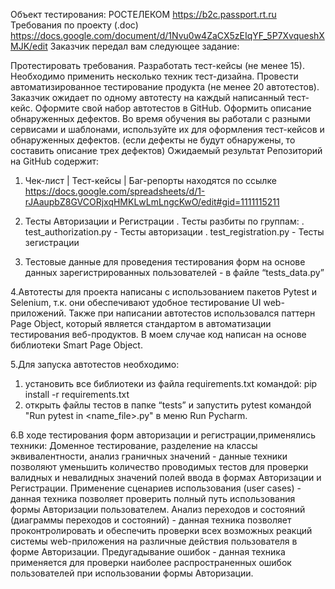 Объект тестирования: РОСТЕЛЕКОМ https://b2c.passport.rt.ru
 Требования по проекту (.doc) https://docs.google.com/document/d/1Nvu0w4ZaCX5zEIqYF_5P7XvqueshXMJK/edit
 Заказчик передал вам следующее задание:

Протестировать требования.
Разработать тест-кейсы (не менее 15). Необходимо применить несколько техник тест-дизайна.
Провести автоматизированное тестирование продукта (не менее 20 автотестов). Заказчик ожидает по одному автотесту на каждый написанный тест-кейс. Оформите свой набор автотестов в GitHub.
Оформить описание обнаруженных дефектов. Во время обучения вы работали с разными сервисами и шаблонами, используйте их для оформления тест-кейсов и обнаруженных дефектов. (если дефекты не будут обнаружены, то составить описание трех дефектов)
Ожидаемый результат
Репозиторий на GitHub содержит:
1. Чек-лист | Тест-кейсы | Баг-репорты находятся по ссылке 
https://docs.google.com/spreadsheets/d/1-rJAaupbZ8GVCORjxqHMKLwLmLngcKwO/edit#gid=1111115211

2. Тесты Авторизации и Регистрации
. Тесты разбиты по группам:
. test_authorization.py - Тесты авторизации
. test_registration.py - Тесты зегистрации

3. Тестовые данные для проведения тестирования форм на основе данных зарегистрированных пользователей - в файле “tests_data.py”

4.Автотесты для проекта написаны с использованием пакетов Pytest и Selenium, т.к. они обеспечивают удобное тестирование UI web-приложений. Также при написании автотестов использовался паттерн Page Object, который является стандартом в автоматизации тестирования веб-продуктов. В моем случае код написан на основе библиотеки Smart Page Object.

5.Для запуска автотестов необходимо:
1.	установить все библиотеки из файла requirements.txt командой: pip install -r requirements.txt
2.	открыть файлы тестов в папке “tests” и запустить pytest командой "Run pytest in <name_file>.py" в меню Run Pycharm.

6.В ходе тестирования форм авторизации и регистрации,применялись  техники:
Доменное тестирование, разделение на классы эквивалентности, анализ граничных значений - данные техники позволяют уменьшить количество проводимых тестов для проверки валидных и невалидных значений полей ввода в формах Авторизации и Регистрации.
Применение сценариев использования (user cases) - данная техника позволяет проверить полный путь использования формы Авторизации пользователем.
Анализ переходов и состояний (диаграммы переходов и состояний) - данная техника позволяет проконтролировать и обеспечить проверки всех возможных реакций системы web-приложения на различные действия пользователя в форме Авторизации.
Предугадывание ошибок - данная техника применяется для проверки наиболее распространенных ошибок пользователей при использовании формы Авторизации.




 

